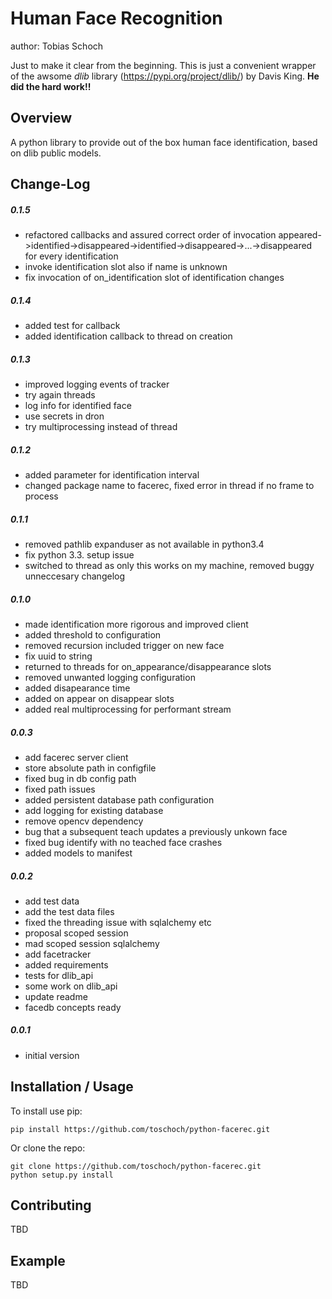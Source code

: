 Human Face Recognition
===============================
author: Tobias Schoch

Just to make it clear from the beginning. This is just a convenient wrapper of the awsome _dlib_
library (<https://pypi.org/project/dlib/>) by Davis King. **He did the hard work!!**

Overview
--------

A python library to provide out of the box human face identification, based on dlib public models.


Change-Log
----------
##### 0.1.5
* refactored callbacks and assured correct order of invocation appeared->identified->disappeared->identified->disappeared->...->disappeared for every identification
* invoke identification slot also if name is unknown
* fix invocation of on_identification slot of identification changes

##### 0.1.4
* added test for callback
* added identification callback to thread on creation

##### 0.1.3
* improved logging events of tracker
* try again threads
* log info for identified face
* use secrets in dron
* try multiprocessing instead of thread

##### 0.1.2
* added parameter for identification interval
* changed package name to facerec, fixed error in thread if no frame to process

##### 0.1.1
* removed pathlib expanduser as not available in python3.4
* fix python 3.3. setup issue
* switched to thread as only this works on my machine, removed buggy unneccesary changelog

##### 0.1.0
* made identification more rigorous and improved client
* added threshold to configuration
* removed recursion included trigger on new face
* fix uuid to string
* returned to threads for on_appearance/disappearance slots
* removed unwanted logging configuration
* added disapearance time
* added on appear on disappear slots
* added real multiprocessing for performant stream

##### 0.0.3
* add facerec server client
* store absolute path in configfile
* fixed bug in db config path
* fixed path issues
* added persistent database path configuration
* add logging for existing database
* remove opencv dependency
* bug that a subsequent teach updates a previously unkown face
* fixed bug identify with no teached face crashes
* added models to manifest

##### 0.0.2
* add test data
* add the test data files
* fixed the threading issue with sqlalchemy etc
* proposal scoped session
* mad scoped session sqlalchemy
* add facetracker
* added requirements
* tests for dlib_api
* some work on dlib_api
* update readme
* facedb concepts ready

##### 0.0.1
* initial version


Installation / Usage
--------------------

To install use pip:

    pip install https://github.com/toschoch/python-facerec.git


Or clone the repo:

    git clone https://github.com/toschoch/python-facerec.git
    python setup.py install
    
Contributing
------------

TBD

Example
-------

TBD